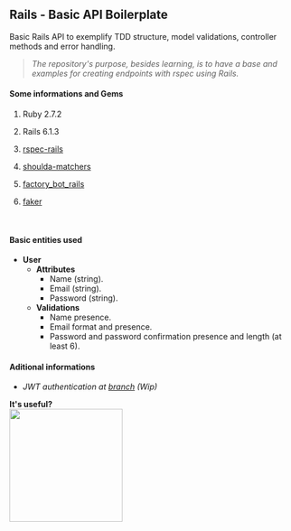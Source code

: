 ## Rails - Basic API Boilerplate

Basic Rails API to exemplify TDD structure, model validations, controller methods and error handling.

> *The repository's purpose, besides learning, is to have a base and examples for creating endpoints with rspec using Rails.*


#### Some informations and Gems

1. Ruby 2.7.2

2. Rails 6.1.3

3. [rspec-rails](https://github.com/rspec/rspec-rails)

4. [shoulda-matchers](https://github.com/thoughtbot/shoulda-matchers)

5. [factory_bot_rails](https://github.com/thoughtbot/factory_bot_rails)

6. [faker](https://github.com/faker-ruby/faker)

<br>

#### Basic entities used

- **User**
  - **Attributes**
    - Name (string).
    - Email (string).
    - Password (string).
  - **Validations**
    - Name presence.
    - Email format and presence.
    - Password and password confirmation presence and length (at least 6).

#### Aditional informations

- *JWT authentication at [branch](https://github.com/dealencarmarcelo/rails-basic-api-boilerplate/tree/feat/jwt-authentication) (Wip)*


<p> <strong>It's useful?<strong><br><img src="https://media0.giphy.com/media/3o6vXNLzXdW4sbFRGo/giphy.gif?cid=ecf05e47ou51ktvj373on6qb55zmtxqp45nvy96ps2vd5zey&rid=giphy.gif" width="200" heigth="200">
</p>
